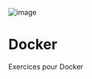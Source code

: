 ![image](https://github.com/Pierreau-fr/Docker/assets/26569393/52bb71bf-7051-4e36-b10a-dc1ad9542583)

# Docker
Exercices pour Docker
